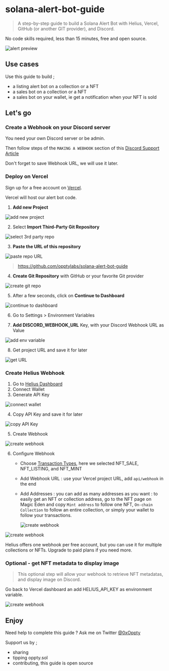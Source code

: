 # solana-alert-bot-guide
> A step-by-step guide to build a Solana Alert Bot with Helius, Vercel, GitHub (or another GIT provider), and Discord.

No code skills required, less than 15 minutes, free and open source.

![alert preview](guide/solana-alert-bot-guide.png)

## Use cases
Use this guide to build ;
- a listing alert bot on a collection or a NFT
- a sales bot on a collection or a NFT
- a sales bot on your wallet, ie get a notification when your NFT is sold

## Let's go

### Create a Webhook on your Discord server
You need your own Discord server or be admin.

Then follow steps of the ``MAKING A WEBHOOK`` section of this [Discord Support Article](https://support.discord.com/hc/en-us/articles/228383668-Intro-to-Webhooks)

Don't forget to save Webhook URL, we will use it later.

### Deploy on Vercel
Sign up for a free account on [Vercel](https://vercel.com/signup).

Vercel will host our alert bot code.

1. **Add new Project**

![add new project](guide/vercel_1.png)

2. Select **Import Third-Party Git Repository**

![select 3rd party repo](guide/vercel_2.png)

3. **Paste the URL of this repository**

![paste repo URL](guide/vercel_3.png)

> https://github.com/opptylabs/solana-alert-bot-guide

4. **Create Git Repository** with GitHub or your favorite Git provider

![create git repo](guide/vercel_4.png)

5. After a few seconds, click on **Continue to Dashboard**

![continue to dashboard](guide/vercel_5.png)

6. Go to Settings > Environment Variables

7. **Add DISCORD_WEBHOOK_URL** Key, with your Discord Webhook URL as Value

![add env variable](guide/vercel_6.png)

8. Get project URL and save it for later

![get URL](guide/vercel_7.png)

### Create Helius Webhook

1. Go to [Helius Dashboard](https://dev.helius.xyz/dashboard/app)
2. Connect Wallet
3. Generate API Key

![connect wallet](guide/helius_1.png)

4. Copy API Key and save it for later

![copy API Key](guide/helius_2.png)

5. Create Webhook

![create webhook](guide/helius_3.png)

6. Configure Webhook

    - Choose [Transaction Types](https://docs.helius.xyz/api-reference/transaction-types), here we selected NFT_SALE, NFT_LISTING, and NFT_MINT
    - Add Webhook URL : use your Vercel project URL, add `api/webhook` in the end
    - Add Addresses : you can add as many addresses as you want : to easily get an NFT or collection address, go to the NFT page on Magic Eden and copy `Mint address` to follow one NFT, `On-chain Collection` to follow an entire collection, or simply your wallet to follow your transactions.

      ![create webhook](guide/magiceden_1.png)


![create webhook](guide/helius_4.png)

Helius offers one webhook per free account, but you can use it for multiple collections or NFTs. Upgrade to paid plans if you need more.

### Optional - get NFT metadata to display image
> This optional step will allow your webhook to retrieve NFT metadatas, and display image on Discord.

Go back to Vercel dashboard an add HELIUS_API_KEY as environment variable.

![create webhook](guide/vercel_8.png)

## Enjoy
Need help to complete this guide ? Ask me on Twitter [@0xOppty](https://twitter.com/0xOppty)

Support us by ;
* sharing
* tipping oppty.sol
* contributing, this guide is open source
